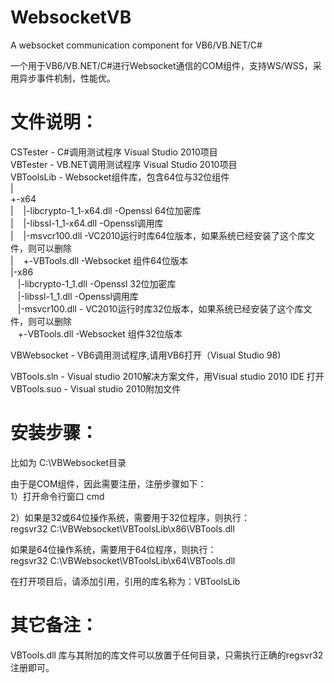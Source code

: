 # WebsocketVB
A websocket communication component for VB6/VB.NET/C#

一个用于VB6/VB.NET/C#进行Websocket通信的COM组件，支持WS/WSS，采用异步事件机制，性能优。 

# 文件说明：  
CSTester - C#调用测试程序 Visual Studio 2010项目  
VBTester - VB.NET调用测试程序 Visual Studio 2010项目  
VBToolsLib - Websocket组件库，包含64位与32位组件  
  |  
  +-x64  
  | &nbsp;&nbsp; |-libcrypto-1_1-x64.dll -Openssl 64位加密库  
  | &nbsp;&nbsp; |-libssl-1_1-x64.dll -Openssl调用库  
  | &nbsp;&nbsp; |-msvcr100.dll -VC2010运行时库64位版本，如果系统已经安装了这个库文件，则可以删除  
  | &nbsp;&nbsp; +-VBTools.dll -Websocket 组件64位版本  
  |-x86  
    &nbsp;&nbsp; |-libcrypto-1_1.dll -Openssl 32位加密库  
    &nbsp;&nbsp; |-libssl-1_1.dll -Openssl调用库  
    &nbsp;&nbsp; |-msvcr100.dll - VC2010运行时库32位版本，如果系统已经安装了这个库文件，则可以删除  
    &nbsp;&nbsp; +-VBTools.dll  -Websocket 组件32位版本  
  
VBWebsocket - VB6调用测试程序,请用VB6打开（Visual Studio 98)  
  
VBTools.sln - Visual studio 2010解决方案文件，用Visual studio 2010 IDE 打开  
VBTools.suo - Visual studio 2010附加文件  
  
# 安装步骤： 


比如为 C:\VBWebsocket目录

由于是COM组件，因此需要注册，注册步骤如下：  
1）打开命令行窗口 cmd  

2）如果是32或64位操作系统，需要用于32位程序，则执行：  
regsvr32 C:\VBWebsocket\VBToolsLib\x86\VBTools.dll  

如果是64位操作系统，需要用于64位程序，则执行：  
regsvr32 C:\VBWebsocket\VBToolsLib\x64\VBTools.dll  

在打开项目后，请添加引用，引用的库名称为：VBToolsLib  
  

# 其它备注：  
VBTools.dll 库与其附加的库文件可以放置于任何目录，只需执行正确的regsvr32注册即可。
